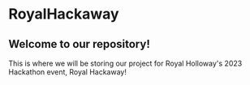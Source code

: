 # RoyalHackaway

Welcome to our repository!
--------------------------
This is where we will be storing our project for Royal Holloway's 2023 Hackathon event, Royal Hackaway!
